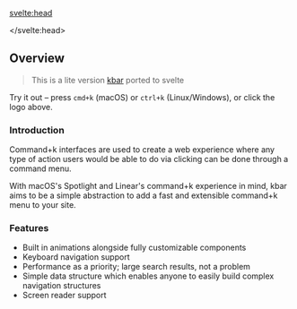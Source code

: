 <svelte:head>

<title>Docs</title>

</svelte:head>

## Overview

> This is a lite version <a href="https://kbar.vercel.app">kbar</a> ported to svelte

Try it out – press `cmd+k` (macOS) or `ctrl+k` (Linux/Windows), or click the logo above.

### Introduction

Command+k interfaces are used to create a web experience where any type of action users would be able to do via clicking can be done through a command menu.

With macOS's Spotlight and Linear's command+k experience in mind, kbar aims to be a simple abstraction to add a fast and extensible command+k menu to your site.

### Features

- Built in animations alongside fully customizable components
- Keyboard navigation support
- Performance as a priority; large search results, not a problem
- Simple data structure which enables anyone to easily build complex navigation structures
- Screen reader support
